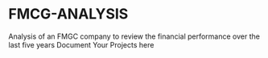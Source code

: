 # FMCG-ANALYSIS
Analysis of an FMGC company to review the financial performance over the last five years
Document Your Projects here

